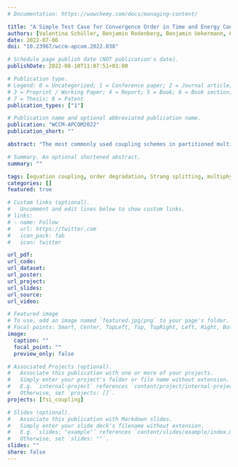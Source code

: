 ```yaml
---
# Documentation: https://wowchemy.com/docs/managing-content/

title: "A Simple Test Case for Convergence Order in Time and Energy Conservation of Black-Box Coupling Schemes"
authors: [Valentina Schüller, Benjamin Rodenberg, Benjamin Uekermann, Hans-Joachim Bungartz]
date: 2022-07-06
doi: "10.23967/wccm-apcom.2022.038"

# Schedule page publish date (NOT publication's date).
publishDate: 2022-08-10T11:07:51+01:00

# Publication type.
# Legend: 0 = Uncategorized; 1 = Conference paper; 2 = Journal article;
# 3 = Preprint / Working Paper; 4 = Report; 5 = Book; 6 = Book section;
# 7 = Thesis; 8 = Patent
publication_types: ["1"]

# Publication name and optional abbreviated publication name.
publication: "WCCM-APCOM2022"
publication_short: ""

abstract: "The most commonly used coupling schemes in partitioned multiphysics simulations suffer from a decrease in the order of convergence, specifically in the time domain; a phenomenon we call order degradation. This paper discusses when this issue arises and how it can be studied with a simple example. We present a simple mass-spring system of ordinary differential equations (ODEs) to analyze accuracy and energy conservation of different coupling schemes. The ability to restore higher order of convergence by using Strang splitting or waveform iterations is verified in the context of the presented example."

# Summary. An optional shortened abstract.
summary: ""

tags: [equation coupling, order degradation, Strang splitting, multiphysics, waveform iterations, co-simulation, Python]
categories: []
featured: true

# Custom links (optional).
#   Uncomment and edit lines below to show custom links.
# links:
# - name: Follow
#   url: https://twitter.com
#   icon_pack: fab
#   icon: twitter

url_pdf:
url_code:
url_dataset:
url_poster:
url_project:
url_slides:
url_source:
url_video:

# Featured image
# To use, add an image named `featured.jpg/png` to your page's folder. 
# Focal points: Smart, Center, TopLeft, Top, TopRight, Left, Right, BottomLeft, Bottom, BottomRight.
image:
  caption: ""
  focal_point: ""
  preview_only: false

# Associated Projects (optional).
#   Associate this publication with one or more of your projects.
#   Simply enter your project's folder or file name without extension.
#   E.g. `internal-project` references `content/project/internal-project/index.md`.
#   Otherwise, set `projects: []`.
projects: [fsi_coupling]

# Slides (optional).
#   Associate this publication with Markdown slides.
#   Simply enter your slide deck's filename without extension.
#   E.g. `slides: "example"` references `content/slides/example/index.md`.
#   Otherwise, set `slides: ""`.
slides: ""
share: false
---
```

